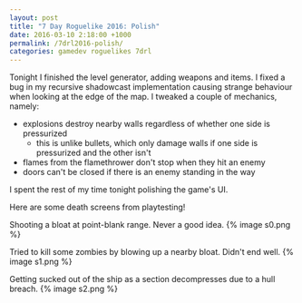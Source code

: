 ```yaml
---
layout: post
title: "7 Day Roguelike 2016: Polish"
date: 2016-03-10 2:18:00 +1000
permalink: /7drl2016-polish/
categories: gamedev roguelikes 7drl
---
```


Tonight I finished the level generator, adding weapons and items.
I fixed a bug in my recursive shadowcast implementation causing strange
behaviour when looking at the edge of the map.
I tweaked a
couple of mechanics, namely:
- explosions destroy nearby walls regardless of whether one side is pressurized
    - this is unlike bullets, which  only damage walls if one side is
      pressurized and the other isn't
- flames from the flamethrower don't stop when they hit an enemy
- doors can't be closed if there is an enemy standing in the way

I spent the rest of my time tonight polishing the game's UI.

Here are some death screens from playtesting!

Shooting a bloat at point-blank range. Never a good idea.
{% image s0.png %}

Tried to kill some zombies by blowing up a nearby bloat. Didn't end well.
{% image s1.png %}

Getting sucked out of the ship as a section decompresses due to a hull breach.
{% image s2.png %}
